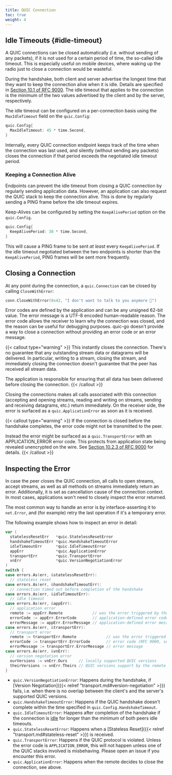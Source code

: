 ```yaml
---
title: QUIC Connection
toc: true
weight: 4
---
```


## Idle Timeouts {#idle-timeout}

A QUIC connections can be closed automatically (i.e. without sending of any packets), if it is not used for a certain period of time, the so-called idle timeout. This is especially useful on mobile devices, where waking up the radio just to close a connection would be wasteful.

During the handshake, both client and server advertise the longest time that they want to keep the connection alive when it is idle. Details are specified in [Section 10.1 of RFC 9000](https://datatracker.ietf.org/doc/html/rfc9000#section-10.1). The idle timeout that applies to the connection is the minimum of the two values advertised by the client and by the server, respectively.

The idle timeout can be configured on a per-connection basis using the `MaxIdleTimeout` field on the `quic.Config`:
```go
quic.Config{
  MaxIdleTimeout: 45 * time.Second,
}
```

Internally, every QUIC connection endpoint keeps track of the time when the connection was last used, and silently (without sending any packets) closes the connection if that period exceeds the negotiated idle timeout period.

### Keeping a Connection Alive

Endpoints can prevent the idle timeout from closing a QUIC connection by regularly sending application data. However, an application can also request the QUIC stack to keep the connection alive. This is done by regularly sending a PING frame before the idle timeout expires.

Keep-Alives can be configured by setting the `KeepAlivePeriod` option on the `quic.Config`.
```go
quic.Config{
  KeepAlivePeriod: 30 * time.Second,
}
```

This will cause a PING frame to be sent _at least_ every `KeepAlivePeriod`. If the idle timeout negotiated between the two endpoints is shorter than the `KeepAlivePeriod`, PING frames will be sent more frequently.

## Closing a Connection

At any point during the connection, a `quic.Connection` can be closed by calling `CloseWithError`:

```go
conn.CloseWithError(0x42, "I don't want to talk to you anymore 🙉")
```

Error codes are defined by the application and can be any unsigned 62-bit value. The error message is a UTF-8 encoded human-readable reason. The error code allows the receiver to learn why the connection was closed, and the reason can be useful for debugging purposes.
quic-go doesn't provide a way to close a connection without providing an error code or an error message.

{{< callout type="warning" >}}
  This instantly closes the connection. There's no guarantee that any outstanding stream data or datagrams will be delivered.
  In particular, writing to a stream, closing the stream, and immediately closing the connection doesn't guarantee that the peer has received all stream data.

  The application is responsible for ensuring that all data has been delivered before closing the connection.
{{< /callout >}}

Closing the connections makes all calls associated with this connection (accepting and opening streams, reading and writing on streams, sending and receiving datagrams, etc.) return immediately. On the receiver side, the error is surfaced as a `quic.ApplicationError` as soon as it is received.

{{< callout type="warning" >}}
  If the connection is closed before the handshake completes, the error code might not be transmitted to the peer.

  Instead the error might be surfaced as a `quic.TransportError` with an APPLICATION_ERROR error code. This protects from application state being revealed unencrypted on the wire. See [Section 10.2.3 of RFC 9000](https://datatracker.ietf.org/doc/html/rfc9000#section-10.2.3) for details.
{{< /callout >}}


## Inspecting the Error

In case the peer closes the QUIC connection, all calls to open streams, accept streams, as well as all methods on streams immediately return an error. Additionally, it is set as cancellation cause of the connection context. In most cases, applications won't need to closely inspect the error returned. 

The most common way to handle an error is by interface-asserting it to `net.Error`, and (for example) retry the last operation if it's a temporary error.

The following example shows how to inspect an error in detail:

```go
var (
  statelessResetErr   *quic.StatelessResetError
  handshakeTimeoutErr *quic.HandshakeTimeoutError
  idleTimeoutErr      *quic.IdleTimeoutError
  appErr              *quic.ApplicationError
  transportErr        *quic.TransportError
  vnErr               *quic.VersionNegotiationError
)
switch {
case errors.As(err, &statelessResetErr):
  // stateless reset
case errors.As(err, &handshakeTimeoutErr):
  // connection timed out before completion of the handshake
case errors.As(err, &idleTimeoutErr):
  // idle timeout
case errors.As(err, &appErr):
  // application error
  remote := appErr.Remote             // was the error triggered by the peer?
  errorCode := appErr.ErrorCode       // application-defined error code
  errorMessage := appErr.ErrorMessage // application-defined error message
case errors.As(err, &transportErr):
  // transport error
  remote := transportErr.Remote             // was the error triggered by the peer?
  errorCode := transportErr.ErrorCode       // error code (RFC 9000, section 20.1)
  errorMessage := transportErr.ErrorMessage // error message
case errors.As(err, &vnErr):
  // version negotation error
  ourVersions := vnErr.Ours     // locally supported QUIC versions
  theirVersions := vnErr.Theirs // QUIC versions support by the remote
}
```

* `quic.VersionNegotiationError`: Happens during the handshake, if [Version Negotiation]({{< relref "transport.md#version-negotiation" >}}) fails, i.e. when there is no overlap between the client's and the server's supported QUIC versions.
* `quic.HandshakeTimeoutError`: Happens if the QUIC handshake doesn't complete within the time specified in `quic.Config.HandshakeTimeout`.
* `quic.IdleTimeoutError`: Happens after completion of the handshake if the connection is [idle](#idle-timeout) for longer than the minimum of both peers idle timeouts.
* `quic.StatelessResetError`: Happens when a [Stateless Reset]({{< relref "transport.md#stateless-reset" >}}) is received.
* `quic.TransportError`: Happens if the QUIC protocol is violated. Unless the error code is `APPLICATION_ERROR`, this will not happen unless one of the QUIC stacks involved is misbehaving. Please open an issue if you encounter this error.
* `quic.ApplicationError`: Happens when the remote decides to close the connection, see above.
